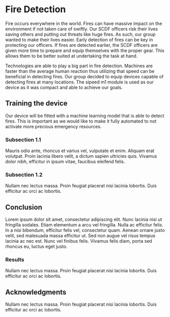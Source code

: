 # Fire Detection

Fire occurs everywhere in the world. Fires can have massive impact on the environment if not taken care of swiftly. Our SCDF officers risk their lives saving others and putting out threats like huge fires. As such, our group wanted to make their lives easier. Early detection of fires can be key in protecting our officers. If fires are detected earlier, the SCDF officers are given more time to prepare and equip themselves with the proper gear. This allows them to be better suited at undertaking the task at hand.

Technologies are able to play a big part in fire detection. Machines are faster than the average human reaction thus utilizing that speed can be beneficial in detecting fires. Our group decided to equip devices capable of detecting fires at many locations. The sipeed m1 module is used as our device as it was compact and able to achieve our goals.

## Training the device

Our device will be fitted with a machine learning model that is able to detect fires. This is important as we would like to make it fully automated to not activate more precious emergency resources.

### Subsection 1.1

Mauris odio ante, rhoncus et varius vel, vulputate et enim. Aliquam erat volutpat. Proin lacinia libero velit, a dictum sapien ultricies quis. Vivamus dolor nibh, efficitur in ipsum vitae, faucibus eleifend felis.

### Subsection 1.2

Nullam nec lectus massa. Proin feugiat placerat nisi lacinia lobortis. Duis efficitur ac orci ac lobortis.

## Conclusion

Lorem ipsum dolor sit amet, consectetur adipiscing elit. Nunc lacinia nisi ut fringilla sodales. Etiam elementum a arcu vel fringilla. Nulla ac efficitur felis. In a nisi bibendum, efficitur felis vel, consectetur quam. Aenean ornare justo velit, sed malesuada massa efficitur ut. Sed non augue vel risus tempus lacinia ac nec est. Nunc vel finibus felis. Vivamus felis diam, porta sed rhoncus eu, luctus eget justo. 

### Results

Nullam nec lectus massa. Proin feugiat placerat nisi lacinia lobortis. Duis efficitur ac orci ac lobortis.

## Acknowledgments

Nullam nec lectus massa. Proin feugiat placerat nisi lacinia lobortis. Duis efficitur ac orci ac lobortis.
